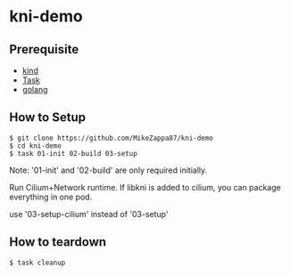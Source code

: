 # kni-demo

## Prerequisite

- [kind](https://github.com/kubernetes-sigs/kind)
- [Task](https://taskfile.dev/)
- [golang](https://go.dev/)


## How to Setup

```
$ git clone https://github.com/MikeZappa87/kni-demo
$ cd kni-demo
$ task 01-init 02-build 03-setup
```

Note: '01-init' and '02-build' are only required initially.

Run Cilium+Network runtime. If libkni is added to cilium, you can package everything in one pod. 

use '03-setup-cilium' instead of '03-setup'

## How to teardown

```
$ task cleanup
```
